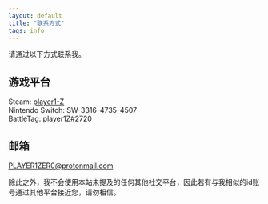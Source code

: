 ```yaml
---
layout: default
title: "联系方式"
tags: info
---
```


请通过以下方式联系我。  

## 游戏平台
Steam: [player1-Z](https://steamcommunity.com/id/player1-Z)  
Nintendo Switch: SW-3316-4735-4507  
BattleTag: player1Z#2720  

## 邮箱
PLAYER1ZER0@protonmail.com  
  
除此之外，我不会使用本站未提及的任何其他社交平台，因此若有与我相似的id账号通过其他平台接近您，请勿相信。  
